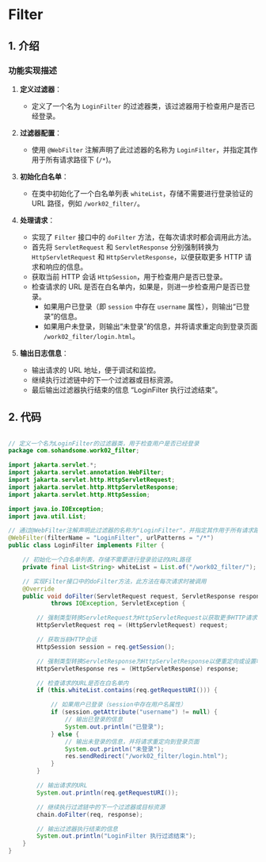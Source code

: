 # Filter

## 1. 介绍

### 功能实现描述

1. **定义过滤器**：
   - 定义了一个名为 `LoginFilter` 的过滤器类，该过滤器用于检查用户是否已经登录。

2. **过滤器配置**：
   - 使用 `@WebFilter` 注解声明了此过滤器的名称为 `LoginFilter`，并指定其作用于所有请求路径下 (`/*`)。

3. **初始化白名单**：
   - 在类中初始化了一个白名单列表 `whiteList`，存储不需要进行登录验证的 URL 路径，例如 `/work02_filter/`。

4. **处理请求**：
   - 实现了 `Filter` 接口中的 `doFilter` 方法，在每次请求时都会调用此方法。
   - 首先将 `ServletRequest` 和 `ServletResponse` 分别强制转换为 `HttpServletRequest` 和 `HttpServletResponse`，以便获取更多 HTTP 请求和响应的信息。
   - 获取当前 HTTP 会话 `HttpSession`，用于检查用户是否已登录。
   - 检查请求的 URL 是否在白名单内，如果是，则进一步检查用户是否已登录。
     - 如果用户已登录（即 `session` 中存在 `username` 属性），则输出“已登录”的信息。
     - 如果用户未登录，则输出“未登录”的信息，并将请求重定向到登录页面 `/work02_filter/login.html`。

5. **输出日志信息**：
   - 输出请求的 URL 地址，便于调试和监控。
   - 继续执行过滤链中的下一个过滤器或目标资源。
   - 最后输出过滤器执行结束的信息 “LoginFilter 执行过滤结束”。

## 2. 代码

``` java
   
// 定义一个名为LoginFilter的过滤器类，用于检查用户是否已经登录
package com.sohandsome.work02_filter;

import jakarta.servlet.*;
import jakarta.servlet.annotation.WebFilter;
import jakarta.servlet.http.HttpServletRequest;
import jakarta.servlet.http.HttpServletResponse;
import jakarta.servlet.http.HttpSession;

import java.io.IOException;
import java.util.List;

// 通过@WebFilter注解声明此过滤器的名称为"LoginFilter"，并指定其作用于所有请求路径下
@WebFilter(filterName = "LoginFilter", urlPatterns = "/*")
public class LoginFilter implements Filter {

    // 初始化一个白名单列表，存储不需要进行登录验证的URL路径
    private final List<String> whiteList = List.of("/work02_filter/");

    // 实现Filter接口中的doFilter方法，此方法在每次请求时被调用
    @Override
    public void doFilter(ServletRequest request, ServletResponse response, FilterChain chain)
            throws IOException, ServletException {

        // 强制类型转换ServletRequest为HttpServletRequest以获取更多HTTP请求的信息
        HttpServletRequest req = (HttpServletRequest) request;

        // 获取当前HTTP会话
        HttpSession session = req.getSession();

        // 强制类型转换ServletResponse为HttpServletResponse以便重定向或设置响应头
        HttpServletResponse res = (HttpServletResponse) response;

        // 检查请求的URL是否在白名单内
        if (this.whiteList.contains(req.getRequestURI())) {

            // 如果用户已登录（session中存在用户名属性）
            if (session.getAttribute("username") != null) {
                // 输出已登录的信息
                System.out.println("已登录");
            } else {
                // 输出未登录的信息，并将请求重定向到登录页面
                System.out.println("未登录");
                res.sendRedirect("/work02_filter/login.html");
            }
        }

        // 输出请求的URL
        System.out.println(req.getRequestURI());

        // 继续执行过滤链中的下一个过滤器或目标资源
        chain.doFilter(req, response);

        // 输出过滤器执行结束的信息
        System.out.println("LoginFilter 执行过滤结束");
    }
} 

```
